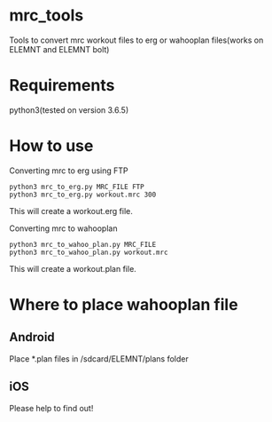 # mrc_tools
Tools to convert mrc workout files to erg or wahooplan files(works on ELEMNT and ELEMNT bolt)

# Requirements
python3(tested on version 3.6.5)

# How to use
Converting mrc to erg using FTP
```
python3 mrc_to_erg.py MRC_FILE FTP
python3 mrc_to_erg.py workout.mrc 300
```
This will create a workout.erg file.

Converting mrc to wahooplan
```
python3 mrc_to_wahoo_plan.py MRC_FILE
python3 mrc_to_wahoo_plan.py workout.mrc
```
This will create a workout.plan file.
# Where to place wahooplan file
## Android
Place *.plan files in /sdcard/ELEMNT/plans folder
## iOS
Please help to find out!

